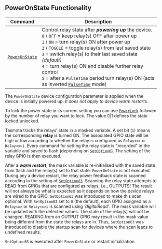 ## PowerOnState Functionality

| Command | Description |
|-|-|
|[`PowerOnState`](Commands.md#poweronstate) | Control relay state after _**powering up**_ the device.<BR> `0` / `OFF` = keep relay(s) OFF after power up <BR> `1` / `ON` = turn relay(s) ON after power up <BR> `2` / `TOGGLE` = toggle relay(s) from last saved state <BR> `3` = switch relay(s) to their last saved state *(default)* <BR> `4` = turn relay(s) ON and disable further relay control <BR> `5` = after a `PulseTime` period turn relay(s) ON (acts as inverted [`PulseTime`](Commands.md#pulsetime) mode)|

The `PowerOnState` device configuration parameter is applied when the device is initially powered up. _It does not apply to device warm restarts_.

To lock the power state in its current setting you can use [`PowerLock`](Commands.md#powerlock) followed by the number of relay you want to lock. The value 0|1 defines the state locked|unlocked.

Tasmota tracks the relays' state in a masked variable. A set bit (`1`) means the corresponding **relay** is turned ON. The associated GPIO state will be high or low according to whether the relay is configured as `Relay<x>` or `Relay<x>i`. Every command for setting the relay state is "recorded" in the variable and saved to flash (depending on [`SetOption0`](Commands.md#setoption0)). The setting of the relay GPIO is then executed.

After a **_warm restart_**, the mask variable is re-initialised with the saved state from flash and the relay(s) set to that state. `PowerOnState` is not executed. During any a device restart, the relay power feedback state is scanned according to the setting of [`SetOption63`](Commands.md#setoption63). Scanning the relay state attempts to READ from GPIOs that are configured as relays, i.e., OUTPUTS! The result will not always be what is expected as it depends on how the device relays are wired to the GPIO. `SetOption63` was introduced to make this scan optional. With `SetOption63` set to `0` (the default), each GPIO assigned as a `Relay<x>` or `Relay<x>i` is scanned using _'digitalRead'_. The mask variable will be updated with the detected values. The state of the relay(s) will not be changed. READING from an OUTPUT GPIO may result in the mask value being different from the state the relays are in. Thus, `SetOption63` was introduced to disable the startup scan for devices where the scan leads to undefined results.

`SetOption63` is executed after `PowerOnState` or restart initialization.
